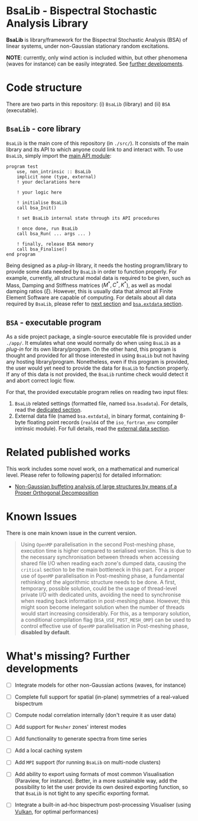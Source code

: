 <!-- ![BSA logo](./resources/images/BSA_logo_extended.PNG "BSA logo") -->

# BsaLib - Bispectral Stochastic Analysis Library

**BsaLib** is library/framework for the Bispectral Stochastic Analysis (BSA) of linear systems, 
under non-Gaussian stationary random excitations.

**NOTE**: currently, only wind action is included within, but other phenomena (waves for instance) 
can be easily integrated. See [further developments](#what's-missing?-further-developments).



# Code structure

There are two parts in this repository: (i) `BsaLib` (library) and (ii) `BSA` (executable).

## `BsaLib` - core library

`BsaLib` is the main core of this repository (in `./src/`). 
It consists of the main library and its API to which anyone could link to and interact with.
To use `BsaLib`, simply import the [main API module](./src/BsaLib.f90):

```Fortran
program test
    use, non_intrinsic :: BsaLib
    implicit none (type, external)
    ! your declarations here

    ! your logic here

    ! initialise BsaLib
    call bsa_Init()

    ! set BsaLib internal state through its API procedures

    ! once done, run BsaLib
    call bsa_Run( ... args ... )

    ! finally, release BSA memory
    call bsa_Finalise()
end program
```

Being designed as a *plug-in* library, it needs the hosting program/library 
to provide some data needed by `BsaLib` in order to function properly.
For example, currently, all structural modal data is required to be given, 
such as Mass, Damping and Stiffness matrices ($M^*, C^*, K^*$), as well as modal damping ratios ($\xi$).
However, this is usually data that almost all Finite Element Software are capable of computing.
For details about all data required by `BsaLib`, please refer to [next section](#`bsa`---executable-program) 
and [`bsa.extdata` section](./readme_files/extdata.md).



## `BSA` - executable program

As a side project package, a single-source executable file is provided under `./app/`. 
It emulates what one would normally do when using `BsaLib` as a *plug-in* for its own 
library/program. 
On the other hand, this program is thought and provided for all those interested in using 
`BsaLib` but not having any hosting library/program. 
Nonetheless, even if this program is provided, the user would yet need to provide the data 
for `BsaLib` to function properly. If any of this data is not provided, the `BsaLib` runtime check 
would detect it and abort correct logic flow.

For that, the provided executable program relies on reading two input files:

1. `BsaLib` related settings (formatted file, named `bsa.bsadata`). 
For details, read the [dedicated section](./readme_files/bsadata.md).
2. External data file (named `bsa.extdata`), in binary format, containing 8-byte floating point records 
(`real64` of the `iso_fortran_env` compiler intrinsic module). 
For full details, read the [external data section](./readme_files/extdata.md).




# Related published works

This work includes some novel work, on a mathematical and numerical level.
Please refer to following paper(s) for detailed information:

- [Non-Gaussian buffeting analysis of large structures by means of a Proper Orthogonal Decomposition](https://doi.org/10.1016/j.jweia.2023.105576)



# Known Issues

There is one main known issue in the current version. 

> Using `OpenMP` parallelisation in the second Post-meshing phase, 
> execution time is higher compared to serialised version. 
> This is due to the necessary synchronisation between threads when accessing 
> shared file I/O when reading each zone's dumped data, causing the `critical` 
> section to be the main bottleneck in this part.
> For a proper use of `OpenMP` parallelisation in Post-meshing phase, a fundamental
> rethinking of the algorithmic structure needs to be done.
> A first, temporary, possible solution, could be the usage of thread-level private
> I/O with dedicated units, avoiding the need to synchronise when reading back 
> information in post-meshing phase. However, this might soon become inelegant solution 
> when the number of threads would start increasing considerably.
> For this, as a temporary solution, a conditional compilation flag 
> (`BSA_USE_POST_MESH_OMP`) can be used to control effective use of 
> `OpenMP` parallelisation in Post-meshing phase, **disabled by default**.



# What's missing? Further developments

- [ ] Integrate models for other non-Gaussian actions (waves, for instance)
- [ ] Complete full support for spatial (in-plane) symmetries of a real-valued bispectrum
- [ ] Compute nodal correlation internally (don't require it as user data)
- [ ] Add support for $\mathtt{Mesher}$ zones' interest modes
- [ ] Add functionality to generate spectra from time series
- [ ] Add a local caching system
- [ ] Add `MPI` support (for running `BsaLib` on multi-node clusters)
- [ ] Add ability to export using formats of most common Visualisation (Paraview, for instance). 
Better, in a more sustainable way, add the possibility to let the user provide its own desired 
exporting function, so that `BsaLib` is not tight to any specific 
exporting format.
- [ ] Integrate a built-in ad-hoc bispectrum post-processing Visualiser (using [Vulkan](https://www.vulkan.org/), for optimal performances)

